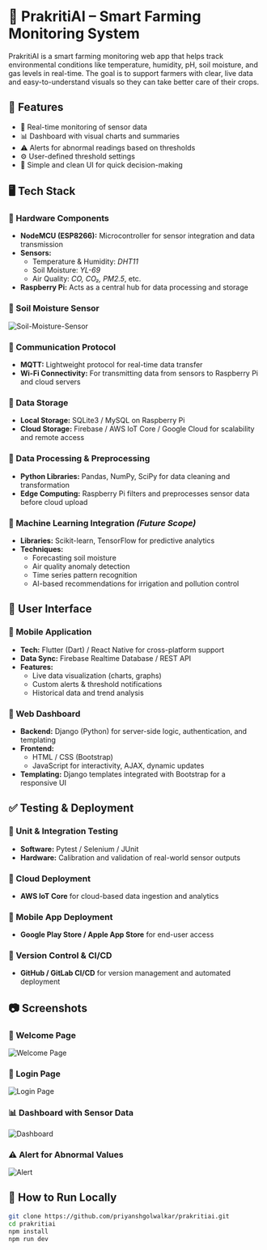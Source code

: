 # 🌿 PrakritiAI – Smart Farming Monitoring System

PrakritiAI is a smart farming monitoring web app that helps track environmental conditions like temperature, humidity, pH, soil moisture, and gas levels in real-time. The goal is to support farmers with clear, live data and easy-to-understand visuals so they can take better care of their crops.

## 🔧 Features

- 📡 Real-time monitoring of sensor data
- 📊 Dashboard with visual charts and summaries
- ⚠️ Alerts for abnormal readings based on thresholds
- ⚙️ User-defined threshold settings
- 🧠 Simple and clean UI for quick decision-making

## 🖥️ Tech Stack

### 🔹 Hardware Components
- **NodeMCU (ESP8266):** Microcontroller for sensor integration and data transmission  
- **Sensors:**
  - Temperature & Humidity: *DHT11*
  - Soil Moisture: *YL-69*
  - Air Quality: *CO, CO₂, PM2.5*, etc.  
- **Raspberry Pi:** Acts as a central hub for data processing and storage  

### 🔐 Soil Moisture Sensor
![Soil-Moisture-Sensor](./screenshots/Soil-Moisture-Sensor.png)

### 🔹 Communication Protocol
- **MQTT:** Lightweight protocol for real-time data transfer
- **Wi-Fi Connectivity:** For transmitting data from sensors to Raspberry Pi and cloud servers

### 🔹 Data Storage
- **Local Storage:** SQLite3 / MySQL on Raspberry Pi
- **Cloud Storage:** Firebase / AWS IoT Core / Google Cloud for scalability and remote access

### 🔹 Data Processing & Preprocessing
- **Python Libraries:** Pandas, NumPy, SciPy for data cleaning and transformation
- **Edge Computing:** Raspberry Pi filters and preprocesses sensor data before cloud upload

### 🔹 Machine Learning Integration *(Future Scope)*
- **Libraries:** Scikit-learn, TensorFlow for predictive analytics
- **Techniques:**
  - Forecasting soil moisture
  - Air quality anomaly detection
  - Time series pattern recognition
  - AI-based recommendations for irrigation and pollution control

## 📱 User Interface

### 🔹 Mobile Application
- **Tech:** Flutter (Dart) / React Native for cross-platform support
- **Data Sync:** Firebase Realtime Database / REST API
- **Features:**
  - Live data visualization (charts, graphs)
  - Custom alerts & threshold notifications
  - Historical data and trend analysis

### 🔹 Web Dashboard
- **Backend:** Django (Python) for server-side logic, authentication, and templating
- **Frontend:**
  - HTML / CSS (Bootstrap)
  - JavaScript for interactivity, AJAX, dynamic updates
- **Templating:** Django templates integrated with Bootstrap for a responsive UI

## ✅ Testing & Deployment

### 🔹 Unit & Integration Testing
- **Software:** Pytest / Selenium / JUnit  
- **Hardware:** Calibration and validation of real-world sensor outputs

### 🔹 Cloud Deployment
- **AWS IoT Core** for cloud-based data ingestion and analytics

### 🔹 Mobile App Deployment
- **Google Play Store / Apple App Store** for end-user access

### 🔹 Version Control & CI/CD
- **GitHub / GitLab CI/CD** for version management and automated deployment


## 📷 Screenshots

### 🔐 Welcome Page
![Welcome Page](./screenshots/Welcome.png)

### 🔐 Login Page
![Login Page](./screenshots/login-page.png)

### 📊 Dashboard with Sensor Data
![Dashboard](./screenshots/dashboard.png)

### ⚠️ Alert for Abnormal Values
![Alert](./screenshots/alert-card.png)



## 🚀 How to Run Locally

```bash
git clone https://github.com/priyanshgolwalkar/prakritiai.git
cd prakritiai
npm install
npm run dev
